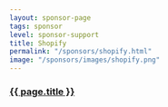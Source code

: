 ```yaml
---
layout: sponsor-page
tags: sponsor
level: sponsor-support
title: Shopify
permalink: "/sponsors/shopify.html"
image: "/sponsors/images/shopify.png"
---
```


<h3 class="sponsor">
  <a href="{{page.permalink}}">{{ page.title }}</a>
</h3>
